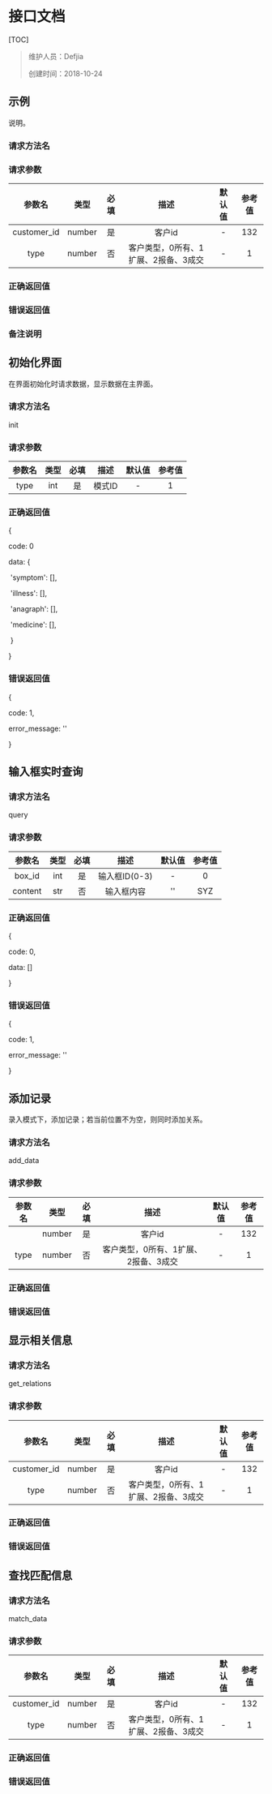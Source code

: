 # 接口文档

[TOC]

> 维护人员：Defjia
>
> 创建时间：2018-10-24

## 示例

说明。

### 请求方法名

### 请求参数

|   参数名    |  类型  | 必填 |                 描述                 | 默认值 | 参考值 |
| :---------: | :----: | :--: | :----------------------------------: | :----: | :----: |
| customer_id | number |  是  |                客户id                |   -    |  132   |
|    type     | number |  否  | 客户类型，0所有、1扩展、2报备、3成交 |   -    |   1    |

### 正确返回值

### 错误返回值

 ### 备注说明

## 初始化界面

在界面初始化时请求数据，显示数据在主界面。

### 请求方法名

init

### 请求参数

| 参数名 | 类型 | 必填 |  描述  | 默认值 | 参考值 |
| :----: | :--: | :--: | :----: | :----: | :----: |
|  type  | int  |  是  | 模式ID |   -    |   1    |

### 正确返回值

{

code: 0

data: {

​	'symptom': [],

​	'illness': [],

​	'anagraph': [],

​	'medicine': [],

​	}

}

### 错误返回值

{

code: 1,

error_message: ''

}

## 输入框实时查询

### 请求方法名

query

### 请求参数

| 参数名  | 类型 | 必填 |     描述      | 默认值 | 参考值 |
| :-----: | :--: | :--: | :-----------: | :----: | :----: |
| box_id  | int  |  是  | 输入框ID(0-3) |   -    |   0    |
| content | str  |  否  |  输入框内容   |   ''   |  SYZ   |

### 正确返回值

{

code: 0,

data: []

}

### 错误返回值

{

code: 1,

error_message: ''

}

## 添加记录

录入模式下，添加记录；若当前位置不为空，则同时添加关系。

### 请求方法名

add_data

### 请求参数

| 参数名 |  类型  | 必填 |                 描述                 | 默认值 | 参考值 |
| :----: | :----: | :--: | :----------------------------------: | :----: | :----: |
|        | number |  是  |                客户id                |   -    |  132   |
|  type  | number |  否  | 客户类型，0所有、1扩展、2报备、3成交 |   -    |   1    |

### 正确返回值

### 错误返回值

## 显示相关信息

### 请求方法名

get_relations

### 请求参数

|   参数名    |  类型  | 必填 |                 描述                 | 默认值 | 参考值 |
| :---------: | :----: | :--: | :----------------------------------: | :----: | :----: |
| customer_id | number |  是  |                客户id                |   -    |  132   |
|    type     | number |  否  | 客户类型，0所有、1扩展、2报备、3成交 |   -    |   1    |

### 正确返回值

### 错误返回值

## 查找匹配信息

### 请求方法名

match_data

### 请求参数

|   参数名    |  类型  | 必填 |                 描述                 | 默认值 | 参考值 |
| :---------: | :----: | :--: | :----------------------------------: | :----: | :----: |
| customer_id | number |  是  |                客户id                |   -    |  132   |
|    type     | number |  否  | 客户类型，0所有、1扩展、2报备、3成交 |   -    |   1    |

### 正确返回值

### 错误返回值